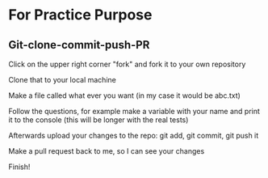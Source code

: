 # For Practice Purpose
Git-clone-commit-push-PR
---------------------------------------------------------------------------------------------------------------------------------------
Click on the upper right corner "fork" and fork it to your own repository

Clone that to your local machine

Make a file called what ever you want (in my case it would be abc.txt)

Follow the questions, for example make a variable with your name and print it to the console (this will be longer with the real tests)

Afterwards upload your changes to the repo: git add, git commit, git push it

Make a pull request back to me, so I can see your changes

Finish!


